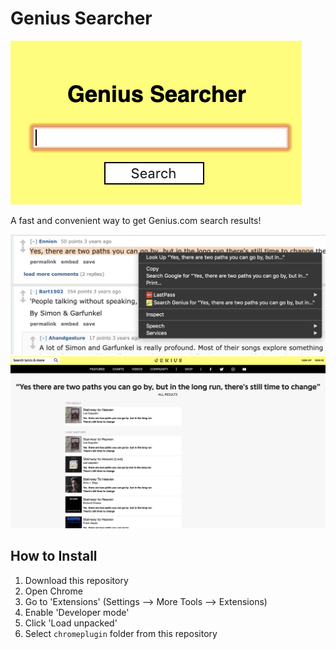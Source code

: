 # Genius Searcher
![Image of Popup](https://github.com/alex-cui/genius-searcher/blob/master/images/popup.png)

A fast and convenient way to get Genius.com search results!

![Image of Menu](https://github.com/alex-cui/genius-searcher/blob/master/images/ex1.png)
![Image of Search Results](https://github.com/alex-cui/genius-searcher/blob/master/images/ex2.png)

## How to Install
1. Download this repository<br>
2. Open Chrome<br>
3. Go to 'Extensions' (Settings --> More Tools --> Extensions)<br>
4. Enable 'Developer mode'<br>
5. Click 'Load unpacked'<br>
6. Select `chromeplugin` folder from this repository